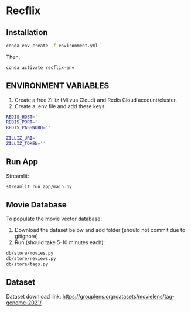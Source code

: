 # Recflix

## Installation
```bash
conda env create -f environment.yml
```
Then,
```bash
conda activate recflix-env
```
## ENVIRONMENT VARIABLES
1. Create a free Zilliz (Milvus Cloud) and Redis Cloud account/cluster.
2. Create a .env file and add these keys:
```bash
REDIS_HOST=''
REDIS_PORT=''
REDIS_PASSWORD=''

ZILLIZ_URI=''
ZILLIZ_TOKEN=''
```
## Run App
Streamlit:
```bash
streamlit run app/main.py
```
## Movie Database
To populate the movie vector database:
1. Download the dataset below and add folder (should not commit due to gitignore)
2. Run (should take 5-10 minutes each):
```bash
db/store/movies.py
db/store/reviews.py
db/store/tags.py
```
## Dataset
Dataset download link: https://grouplens.org/datasets/movielens/tag-genome-2021/
